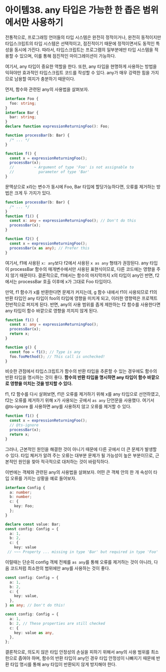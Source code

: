 # 아이템38. any 타입은 가능한 한 좁은 범위에서만 사용하기

전통적으로, 프로그래밍 언어들의 타입 시스템은 완전히 정적이거나, 완전히 동적이지만
타입스크립트의 타입 시스템은 선택적이고, 점진적이기 때문에 정적이면서도 동적인 특성을 동시에 가진다.
따라서, 타입스크립트는 프로그램의 일부분에만 타입 시스템을 적용할 수 있으며, 이를 통해 점진적인 마이그레이션이 가능하다.

여기서, any 타입이 중요한 역할을 한다. 또한, any 타입을 현명하게 사용하는 방법을 익혀야만 효과적인 타입스크립트
코드를 작성할 수 있다. any가 매우 강력한 힘을 가지므로 남용할 여지가 충분하기 때문이다.

먼저, 함수와 관련된 any의 사용법을 살펴보자.

```ts
interface Foo {
  foo: string;
}
interface Bar {
  bar: string;
}
declare function expressionReturningFoo(): Foo;

function processBar(b: Bar) {
  /* ... */
}

function f() {
  const x = expressionReturningFoo();
  processBar(x);
  //         ~ Argument of type 'Foo' is not assignable to
  //           parameter of type 'Bar'
}
```

문맥상으로 x라는 변수가 동시에 Foo, Bar 타입에 할당가능하다면, 오류를 제거하는 방법은 크게 두 가지가 있다.

```ts
function processBar(b: Bar) {
  /* ... */
}
function f1() {
  const x: any = expressionReturningFoo(); // Don't do this
  processBar(x);
}

function f2() {
  const x = expressionReturningFoo();
  processBar(x as any); // Prefer this
}
```

여기서, f1에 사용된 `x: any`보다 f2에서 사용된 `x as any` 형태가 권장된다.
any 타입이 processBar 함수의 매개변수에서만 사용된 표현식이므로, 다른 코드에는 영향을 주지 않기 때문이다.
결론적으로, f1에서는 함수의 마지막까지 x의 타입이 any인 반면, f2에서는 processBar 호출 이후에 x가 그대로 Foo 타입이다.

만약, f1 함수가 x를 반환한다면 문제가 커지는데, g 함수 내에서 f1이 사용되므로 f1의 반환 타입인 any 타입이 foo의 타입에
영향을 미치게 되고, 이러한 영향력은 프로젝트 전반적으로 퍼지게 된다. 반면, any의 사용 범위를 좁게 제한하는 f2 함수를 사용한다면
any 타입이 함수 바깥으로 영향을 끼치지 않게 된다.

```ts
function f1() {
  const x: any = expressionReturningFoo();
  processBar(x);
  return x;
}

function g() {
  const foo = f1(); // Type is any
  foo.fooMethod(); // This call is unchecked!
}
```

비슷한 관점에서 타입스크립트가 함수의 반환 타입을 추론할 수 있는 경우에도 함수의 반환 타입을 명시하는 것이 좋다.
**함수의 반환 타입을 명시하면 any 타입이 함수 바깥으로 영향을 미치는 것을 방지할 수 있다.**

f1, f2 함수를 다시 살펴보면, f1은 오류를 제거하기 위해 x를 any 타입으로 선언하였고, f2는 오류를 제거하기 위해 x가 사용되는 곳에서
`as any` 단언문을 사용했다. 여기서 @ts-ignore 를 사용하면 any를 사용하지 않고 오류를 제거할 수 있다.

```ts
function f1() {
  const x = expressionReturningFoo();
  // @ts-ignore
  processBar(x);
  return x;
}
```

그러나, 근본적인 원인을 해결한 것이 아니기 때문에 다른 곳에서 더 큰 문제가 발생할 수 있다. 타입 체커가 알려 주는 오류는 대부분
문제가 될 가능성이 높은 부분이므로, 근본적인 원인을 찾아 적극적으로 대처하는 것이 바람직하다.

이번에는 객체와 관련된 any의 사용법을 살펴보자. 어떤 큰 객체 안의 한 개 속성이 타입 오류를 가지는 상황을 예로 들어보자.

```ts
interface Config {
  a: number;
  b: number;
  c: {
    key: Foo;
  };
}

declare const value: Bar;
const config: Config = {
  a: 1,
  b: 2,
  c: {
    key: value
 // ~~~ Property ... missing in type 'Bar' but required in type 'Foo'
```

이럴때는 단순히 config 객체 전체를 `as any`를 통해 오류를 제거하는 것이 아니라, 다음 코드처럼 최소한의 범위에만
any를 사용하는 것이 좋다.

```ts
const config: Config = {
  a: 1,
  b: 2,
  c: {
    key: value,
  },
} as any; // Don't do this!

const config: Config = {
  a: 1,
  b: 2, // These properties are still checked
  c: {
    key: value as any,
  },
};
```

결론적으로, 의도치 않은 타입 안정성의 손실을 피하기 위해서 any의 사용 범위를 최소한으로 좁여야 하며,
함수의 반환 타입이 any인 경우 타입 안정성이 나빠지기 때문에 반환 타입 명시를 통해 any 타입이 반환되지 않게 방지해야 한다.
